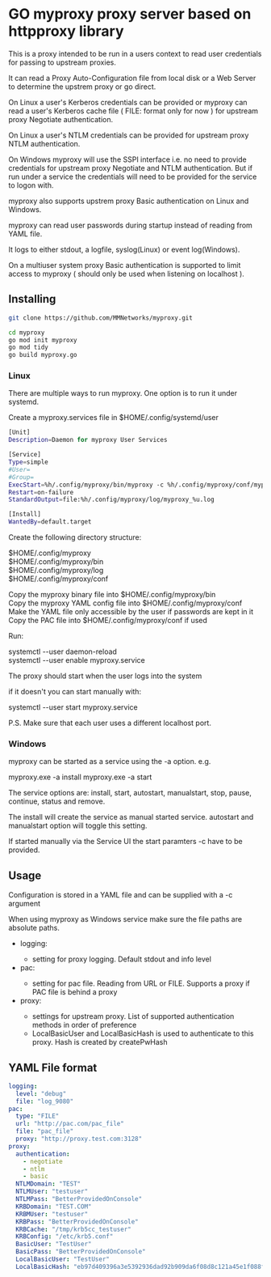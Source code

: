 # GO myproxy proxy server based on httpproxy library

This is a proxy intended to be run in a users context to read user credentials for passing to upstream proxies. 

It can read a Proxy Auto-Configuration file from local disk or a Web Server to determine the upstrem proxy or go direct.

On Linux a user's Kerberos credentials can be provided or myproxy can read a user's Kerberos cache file ( FILE: format only for now ) for upstream proxy Negotiate authentication. 

On Linux a user's NTLM credentials can be provided for upstream proxy NTLM authentication.

On Windows myproxy will use the SSPI interface i.e. no need to provide credentials for upstream proxy Negotiate and NTLM authentication. But if run under a service the credentials will need to be provided for the service to logon with.

myproxy also supports upstrem proxy Basic authentication on Linux and Windows.

myproxy can read user passwords during startup instead of reading from YAML file.
 
It logs to either stdout, a logfile, syslog(Linux) or event log(Windows).

On a multiuser system proxy Basic authentication is supported to limit access to myproxy ( should only be used when listening on localhost ).

## Installing

```sh
git clone https://github.com/MMNetworks/myproxy.git

cd myproxy
go mod init myproxy
go mod tidy
go build myproxy.go
```
### Linux

There are multiple ways to run myproxy. One option is to run it under systemd.  

Create a myproxy.services file in $HOME/.config/systemd/user


```sh
[Unit]
Description=Daemon for myproxy User Services

[Service]
Type=simple
#User=
#Group=
ExecStart=%h/.config/myproxy/bin/myproxy -c %h/.config/myproxy/conf/myproxy.yaml
Restart=on-failure
StandardOutput=file:%h/.config/myproxy/log/myproxy_%u.log

[Install]
WantedBy=default.target
```

Create the following directory structure:

$HOME/.config/myproxy  
$HOME/.config/myproxy/bin  
$HOME/.config/myproxy/log  
$HOME/.config/myproxy/conf  

Copy the myproxy binary file into $HOME/.config/myproxy/bin  
Copy the myproxy YAML config file into $HOME/.config/myproxy/conf  
Make the YAML file only accessible by the user if passwords are kept in it  
Copy the PAC file into $HOME/.config/myproxy/conf if used  

Run:
  
systemctl --user daemon-reload  
systemctl --user enable myproxy.service 

The proxy should start when the user logs into the system  

if it doesn't you can start manually with:  
 
systemctl --user start myproxy.service  

P.S. Make sure that each user uses a different localhost port.

### Windows

myproxy can be started as a service using the -a option. e.g.

myproxy.exe -a install
myproxy.exe -a start

The service options are: install, start, autostart, manualstart, stop, pause, continue, status and remove.

The install will create the service as manual started service. autostart and manualstart option will toggle this setting.

If started manually via the Service UI the start paramters -c <configfile> have to be provided.

## Usage

Configuration is stored in a YAML file and can be supplied with a -c argument  

When using myproxy as Windows service make sure the file paths are absolute paths.

<ul>
<li>logging:</li>
<ul>
<li>setting for proxy logging. Default stdout and info level</li>
</ul>
<li>pac:</li>
<ul>
<li>setting for pac file. Reading from URL or FILE. Supports a proxy if PAC file is behind a proxy</li>
</ul>
<li>proxy:</li>
<ul>
<li>settings for upstream proxy. List of supported authentication methods in order of preference</li>
<li>LocalBasicUser and LocalBasicHash is used to authenticate to this proxy. Hash is created by createPwHash</li>
</ul>
</ul>

## YAML File format

```yaml
logging:
  level: "debug"
  file: "log_9080"
pac:
  type: "FILE"
  url: "http://pac.com/pac_file"
  file: "pac_file"
  proxy: "http://proxy.test.com:3128"
proxy:
  authentication:
    - negotiate
    - ntlm
    - basic
  NTLMDomain: "TEST"
  NTLMUser: "testuser"
  NTLMPass: "BetterProvidedOnConsole"
  KRBDomain: "TEST.COM"
  KRBMUser: "testuser"
  KRBPass: "BetterProvidedOnConsole"
  KRBCache: "/tmp/krb5cc_testuser"
  KRBConfig: "/etc/krb5.conf"
  BasicUser: "TestUser"
  BasicPass: "BetterProvidedOnConsole"
  LocalBasicUser: "TestUser"
  LocalBasicHash: "eb97d409396a3e5392936dad92b909da6f08d8c121a45e1f088fe9768b0c0339"
```
